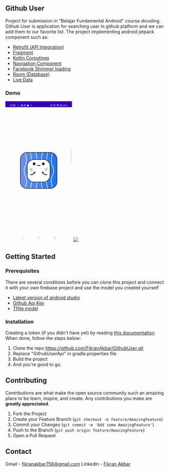 <!-- ABOUT THE PROJECT -->
## Github User

Project for submission in "Belajar Fundamental Android" course dicoding. Github User is application for searching user in github platform and we can add them to our favorite list.
The project implementing android jetpack component such as:
- [Retrofit (API Integration)](https://square.github.io/retrofit/)
- [Fragment](https://developer.android.com/guide/fragments)
- [Kotlin Coroutines](https://developer.android.com/kotlin/coroutines)
- [Navigation Component](https://developer.android.com/guide/navigation/navigation-getting-started)
- [Facebook Shimmer loading](https://github.com/facebook/shimmer-android)
- [Room (Database)](https://developer.android.com/jetpack/androidx/releases/room)
- [Live Data](https://developer.android.com/topic/libraries/architecture/livedata)

### Demo

<img src="https://github.com/FikranAkbar/Acne-Scan/blob/master/20211227_143949.gif"  height="440" />    <img src="https://github.com/FikranAkbar/Acne-Scan/blob/master/20211227_144221.gif"  height="440" />

## Getting Started

### Prerequisites

There are several conditions before you can clone this project and connect it with your own firebase project and use the model you created yourself
* [Latest version of android studio](https://developer.android.com/?hl=id)
* [Github Api Key](https://console.firebase.google.com/u/0/)
* [Tflite model](https://www.tensorflow.org/lite/guide)

### Installation

Creating a token (if you didn't have yet) by reading [this documentation](https://docs.github.com/en/authentication/keeping-your-account-and-data-secure/creating-a-personal-access-token). When done, follow the steps below:
1. Clone the repo https://github.com/FikranAkbar/GithubUser.git
2. Replace "GithubUserApi" in gradle.properties file
3. Build the project
4. And you're good to go.

<!-- CONTRIBUTING -->
## Contributing

Contributions are what make the open source community such an amazing place to be learn, inspire, and create. Any contributions you make are **greatly appreciated**.

1. Fork the Project
2. Create your Feature Branch (`git checkout -b feature/AmazingFeature`)
3. Commit your Changes (`git commit -m 'Add some AmazingFeature'`)
4. Push to the Branch (`git push origin feature/AmazingFeature`)
5. Open a Pull Request

<!-- CONTACT -->
## Contact

Gmail - fikranakbar756@gmail.com
Linkedin - [Fikran Akbar](https://www.linkedin.com/in/fikran-akbar-1ab958169/)
